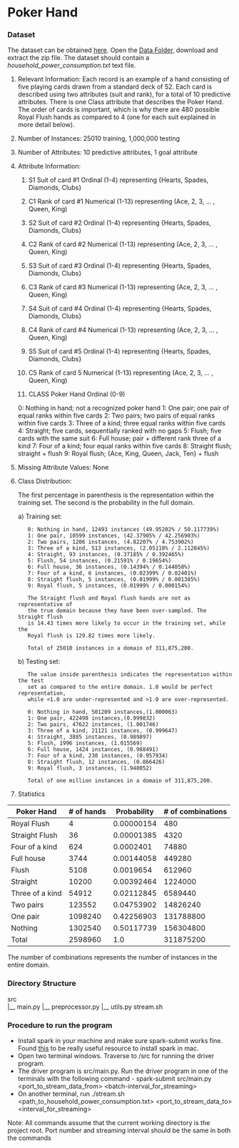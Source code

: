 # Poker Hand 

### Dataset

The dataset can be obtained [here](https://archive.ics.uci.edu/ml/datasets/Poker+Hand). 
Open the [Data Folder](http://archive.ics.uci.edu/ml/machine-learning-databases/poker/), download and extract the zip file. 
The dataset should contain a _household_power_consumption.txt_ text file.


1. Relevant Information:
     Each record is an example of a hand consisting of five playing
     cards drawn from a standard deck of 52. Each card is described
     using two attributes (suit and rank), for a total of 10 predictive
     attributes. There is one Class attribute that describes the
     Poker Hand. The order of cards is important, which is why there
     are 480 possible Royal Flush hands as compared to 4 (one for each
     suit  explained in more detail below).

2. Number of Instances: 25010 training, 1,000,000 testing

3. Number of Attributes: 10 predictive attributes, 1 goal attribute

4. Attribute Information:
   1) S1 Suit of card #1
      Ordinal (1-4) representing {Hearts, Spades, Diamonds, Clubs}

   2) C1 Rank of card #1
      Numerical (1-13) representing (Ace, 2, 3, ... , Queen, King)

   3) S2 Suit of card #2
      Ordinal (1-4) representing {Hearts, Spades, Diamonds, Clubs}

   4) C2 Rank of card #2
      Numerical (1-13) representing (Ace, 2, 3, ... , Queen, King)

   5) S3 Suit of card #3
      Ordinal (1-4) representing {Hearts, Spades, Diamonds, Clubs}

   6) C3 Rank of card #3
      Numerical (1-13) representing (Ace, 2, 3, ... , Queen, King)

   7) S4 Suit of card #4
      Ordinal (1-4) representing {Hearts, Spades, Diamonds, Clubs}

   8) C4 Rank of card #4
      Numerical (1-13) representing (Ace, 2, 3, ... , Queen, King)

   9) S5 Suit of card #5
      Ordinal (1-4) representing {Hearts, Spades, Diamonds, Clubs}

   10) C5 Rank of card 5
      Numerical (1-13) representing (Ace, 2, 3, ... , Queen, King)

   11) CLASS Poker Hand
      Ordinal (0-9)

      0: Nothing in hand; not a recognized poker hand 
      1: One pair; one pair of equal ranks within five cards
      2: Two pairs; two pairs of equal ranks within five cards
      3: Three of a kind; three equal ranks within five cards
      4: Straight; five cards, sequentially ranked with no gaps
      5: Flush; five cards with the same suit
      6: Full house; pair + different rank three of a kind
      7: Four of a kind; four equal ranks within five cards
      8: Straight flush; straight + flush
      9: Royal flush; {Ace, King, Queen, Jack, Ten} + flush


5. Missing Attribute Values: None

6. Class Distribution:

      The first percentage in parenthesis is the representation
      within the training set. The second is the probability in the full domain.

      a) Training set:

          0: Nothing in hand, 12493 instances (49.95202% / 50.117739%)
          1: One pair, 10599 instances, (42.37905% / 42.256903%)
          2: Two pairs, 1206 instances, (4.82207% / 4.753902%)
          3: Three of a kind, 513 instances, (2.05118% / 2.112845%)
          4: Straight, 93 instances, (0.37185% / 0.392465%)
          5: Flush, 54 instances, (0.21591% / 0.19654%)
          6: Full house, 36 instances, (0.14394% / 0.144058%)
          7: Four of a kind, 6 instances, (0.02399% / 0.02401%)
          8: Straight flush, 5 instances, (0.01999% / 0.001385%)
          9: Royal flush, 5 instances, (0.01999% / 0.000154%)
    
          The Straight flush and Royal flush hands are not as representative of
          the true domain because they have been over-sampled. The Straight flush
          is 14.43 times more likely to occur in the training set, while the
          Royal flush is 129.82 times more likely.
    
          Total of 25010 instances in a domain of 311,875,200.

      b) Testing set:

          The value inside parenthesis indicates the representation within the test
          set as compared to the entire domain. 1.0 would be perfect representation,
          while <1.0 are under-represented and >1.0 are over-represented.
    
          0: Nothing in hand, 501209 instances,(1.000063)
          1: One pair, 422498 instances,(0.999832)
          2: Two pairs, 47622 instances, (1.001746)
          3: Three of a kind, 21121 instances, (0.999647)
          4: Straight, 3885 instances, (0.989897)
          5: Flush, 1996 instances, (1.015569)
          6: Full house, 1424 instances, (0.988491)
          7: Four of a kind, 230 instances, (0.957934)
          8: Straight flush, 12 instances, (0.866426)
          9: Royal flush, 3 instances, (1.948052)
    
          Total of one million instances in a domain of 311,875,200. 

7. Statistics

| Poker Hand      | # of hands | Probability | # of combinations |
|-----------------|------------|-------------|-------------------|
| Royal Flush     | 4          | 0.00000154  | 480               |
| Straight Flush  | 36         | 0.00001385  | 4320              |
| Four of a kind  | 624        | 0.0002401   | 74880             |
| Full house      | 3744       | 0.00144058  | 449280            |
| Flush           | 5108       | 0.0019654   | 612960            |
| Straight        | 10200      | 0.00392464  | 1224000           |
| Three of a kind | 54912      | 0.02112845  | 6589440           |
| Two pairs       | 123552     | 0.04753902  | 14826240          |
| One pair        | 1098240    | 0.42256903  | 131788800         |
| Nothing         | 1302540    | 0.50117739  | 156304800         |
| Total           | 2598960    | 1.0         | 311875200         |

  The number of combinations represents the number of instances in the entire domain.

### Directory Structure

src  
|__ main.py 
|__ preprocessor.py
|__ utils.py 
stream.sh  

### Procedure to run the program

* Install spark in your machine and make sure spark-submit works fine. Found [this](https://isaacchanghau.github.io/post/install_spark_mac/) to be really useful resource to install spark in mac.
* Open two terminal windows. Traverse to /src for running the driver program.
* The driver program is src/main.py. Run the driver program in one of the terminals with the following command - spark-submit src/main.py <port_to_stream_data_from> <batch-interval_for_streaming>
* On another terminal, run ./stream.sh <path_to_household_power_consumption.txt> <port_to_stream_data_to> <interval_for_streaming>

Note: All commands assume that the current working directory is the project root. Port number and streaming interval should be the same in both the commands